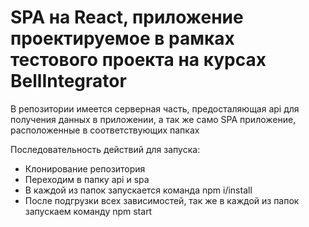 # SPA на React, приложение проектируемое в рамках тестового проекта на курсах BellIntegrator

В репозитории имеется серверная часть, предосталяющая api для получения данных в приложении, а так же само SPA приложение, расположенные в соответствующих папках

Последовательность действий для запуска:

- Клонирование репозитория
- Переходим в папку api и spa
- В каждой из папок запускается команда npm i/install
- После подгрузки всех зависимостей, так же в каждой из папок запускаем команду npm start
